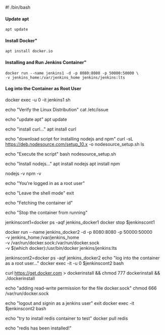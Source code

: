 #! /bin/bash

#### Update apt
    apt update

#### Install Docker"
    apt install docker.io

#### Installing and Run Jenkins Container"
    docker run --name jenkins1 -d -p 8080:8080 -p 50000:50000 \
    -v jenkins_home:/var/jenkins_home jenkins/jenkins:lts

#### Log into the Container as Root User
docker exec -u 0 -it jenkins1 sh

echo "Verify the Linux Distribution"
cat /etc/issue

echo "update apt"
apt update

echo "install curl..."
apt install curl

echo "download script for installing nodejs and npm"
curl -sL https://deb.nodesource.com/setup_10.x -o nodesource_setup.sh
ls

echo "Execute the script"
bash nodesource_setup.sh

echo "Install nodejs..."
apt install nodejs
apt install npm

nodejs -v
npm -v

echo "You're logged in as a root user"

echo "Leave the shell mode"
exit

echo "Fetching the container id"


echo "Stop the container from running"

jenkinscont1=docker ps -aqf jenkins_docker1
docker stop $jenkinscont1

docker run --name jenkins_docker2 -d -p 8080:8080 -p 50000:50000 \
-v jenkins_home:/var/jenkins_home \
-v /var/run/docker.sock:/var/run/docker.sock \
-v $(which docker):/usr/bin/docker jenkins/jenkins:lts

jenkinscont2=docker ps -aqf jenkins_docker2
echo "log into the container as a root user..."
docker exec -it -u 0 $jenkinscont2 bash

curl https://get.docker.com > dockerinstall && chmod 777 dockerinstall && ./dockerinstall

echo "adding read-write permission for the file docker.sock"
chmod 666 /var/run/docker.sock

echo "logout and signin as a jenkins user"
exit
docker exec -it $jenkinscont2 bash

echo "try to install redis container to test"
docker pull redis

echo "redis has been installed!"

